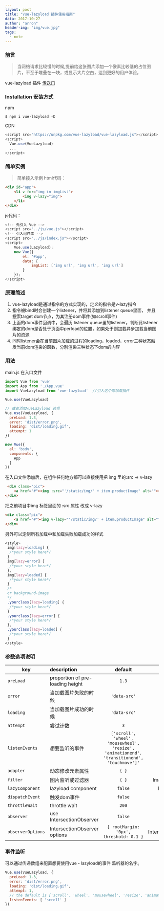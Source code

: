 ```yaml
---
layout: post
title: "Vue-lazyload 插件使用指南"
data: 2017-10-27
author: "arron"
header-img: "img/vue.jpg"
tags: 
  - note
---
```


### 前言

> 当网络请求比较慢的时候,提前给这张图片添加一个像素比较低的占位图片，不至于堆叠在一块，或显示大片空白，达到更好的用户体验。

vue-lazyload 插件 [传送门]('https://www.npmjs.com/package/vue-lazyload')

### Installation 安装方式

npm
``` node
$ npm i vue-lazyload -D
```
CDN
``` js
<script src="https://unpkg.com/vue-lazyload/vue-lazyload.js"></script>
<script>
  Vue.use(VueLazyload)
  ...
</script>
```
### 简单实例

> 简单接入示例
html代码：
``` html 
<div id="app">
    <li v-for="img in imgList">
        <img v-lazy="img">
    </li>
</div>
```
js代码：
``` js
<!-- 先引入 Vue -->
<script src="../js/vue.js"></script>
<!-- 引入组件库 -->
<script src="../js/index.js"></script>
<script>
    Vue.use(Lazyload);
    new Vue({
        el: '#app',
        data: {
            imgList: ['img url', 'img url', 'img url']
        }
    });
</script>
```
### 原理简述

1. vue-lazyload是通过指令的方式实现的，定义的指令是v-lazy指令
2. 指令被bind时会创建一个listener，并将其添加到listener queue里面， 并且搜索target dom节点，为其注册dom事件(如scroll事件)
3. 上面的dom事件回调中，会遍历 listener queue里的listener，判断此listener绑定的dom是否处于页面中perload的位置，如果处于则加载异步加载当前图片的资源
4. 同时listener会在当前图片加载的过程的loading，loaded，error三种状态触发当前dom渲染的函数，分别渲染三种状态下dom的内容


### 用法

main.js 在入口文件

``` js
import Vue from 'vue'
import App from './App.vue'
import VueLazyload from 'vue-lazyload'  //引入这个懒加载插件

Vue.use(VueLazyload)

// 或者添加VueLazyload 选项
Vue.use(VueLazyload, {
  preLoad: 1.3,
  error: 'dist/error.png',
  loading: 'dist/loading.gif',
  attempt: 1
})

new Vue({
  el: 'body',
  components: {
    App
  }
})
```
在入口文件添加后，在组件任何地方都可以直接使用把 img 里的:src -> v-lazy
``` html
 <div class="pic">
    <a href="#"><img :src="'/static/img/' + item.productImage" alt=""></a>
</div>
```
把之前项目中img 标签里面的 :src 属性 改成 v-lazy

``` html
<div class="pic">
    <a href="#"><img v-lazy="'/static/img/' + item.productImage" alt=""></a>
</div>
```

另外可以定制所有加载中和加载失败加载成功的样式

``` css
<style>
 img[lazy=loading] {
  /*your style here*/
 }
 img[lazy=error] {
  /*your style here*/
 },
 img[lazy=loaded] {
  /*your style here*/
 }
 /*
 or background-image
 */
 .yourclass[lazy=loading] {
  /*your style here*/
 }
 .yourclass[lazy=error] {
  /*your style here*/
 },
 .yourclass[lazy=loaded] {
  /*your style here*/
 }
</style>
```


### 参数选项说明

| key | description | default | options |
| --- | :--- | :---: | ---: |
| `preLoad` | proportion of pre-loading height | `1.3` | `Number` |
| `error` | 当加载图片失败的时候 | `'data-src'` | `String` |
| `loading` | 当加载图片成功的时候 | `'data-src'` | `String` |
| `attempt` | 尝试计数 | `3` | `Number` |
| `listenEvents` | 想要监听的事件 | `['scroll', 'wheel', 'mousewheel', 'resize', 'animationend', 'transitionend', 'touchmove']'` | Desired Listen Events |
| `adapter` | 动态修改元素属性 | `{ }` | Element Adapter |
| `filter` | 图片监听或过滤器 | `{ }` | Image listener filter |
| `lazyComponent` | lazyload component | `false` | Lazy Component |
| `dispatchEvent` | 触发dom事件 | `false` | `Boolean` |
| `throttleWait` | throttle wait | `200` | `Number` |
| `observer` | use IntersectionObserver | `false` | `Boolean` |
| `observerOptions` | 	IntersectionObserver options | `{ rootMargin: '0px', threshold: 0.1 }` | IntersectionObserver |





### 事件监听

可以通过传递数组来配置想要使用vue - lazyload的事件
监听器的名字。

``` js
Vue.use(VueLazyload, {
  preLoad: 1.3,
  error: 'dist/error.png',
  loading: 'dist/loading.gif',
  attempt: 1,
  // the default is ['scroll', 'wheel', 'mousewheel', 'resize', 'animationend', 'transitionend']
  listenEvents: [ 'scroll' ]
})
```









